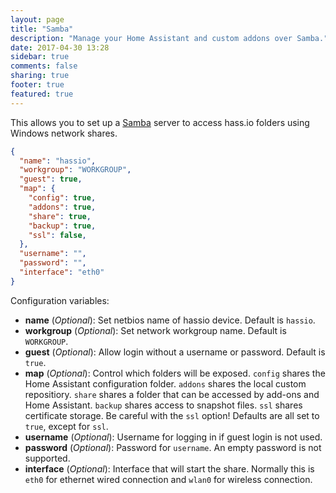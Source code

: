 ```yaml
---
layout: page
title: "Samba"
description: "Manage your Home Assistant and custom addons over Samba."
date: 2017-04-30 13:28
sidebar: true
comments: false
sharing: true
footer: true
featured: true
---
```


This allows you to set up a [Samba](https://samba.org/) server to access hass.io folders using Windows network shares.

```json
{
  "name": "hassio",
  "workgroup": "WORKGROUP",
  "guest": true,
  "map": {
    "config": true,
    "addons": true,
    "share": true,
    "backup": true,
    "ssl": false,
  },
  "username": "",
  "password": "",
  "interface": "eth0"
}
```

Configuration variables:

- **name** (*Optional*): Set netbios name of hassio device. Default is `hassio`.
- **workgroup** (*Optional*): Set network workgroup name. Default is `WORKGROUP`.
- **guest** (*Optional*): Allow login without a username or password. Default is `true`.
- **map** (*Optional*): Control which folders will be exposed. `config` shares the Home Assistant configuration folder. `addons` shares the local custom repositiory. `share` shares a folder that can be accessed by add-ons and Home Assistant. `backup` shares access to snapshot files. `ssl` shares certificate storage. Be careful with the `ssl` option! Defaults are all set to `true`, except for `ssl`.
- **username** (*Optional*): Username for logging in if guest login is not used.
- **password** (*Optional*): Password for `username`. An empty password is not supported.
- **interface** (*Optional*): Interface that will start the share. Normally this is `eth0` for ethernet wired connection and `wlan0` for wireless connection.
